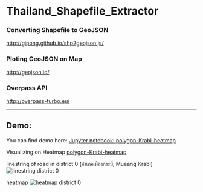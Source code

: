 # Thailand_Shapefile_Extractor

### Converting Shapefile to GeoJSON
http://gipong.github.io/shp2geojson.js/

### Ploting GeoJSON on Map
http://geojson.io/

### Overpass API
http://overpass-turbo.eu/

---
## Demo:
You can find demo here: [Jupyter notebook: polygon-Krabi-heatmap](https://github.com/pcrete/Thailand_Shapefile_Extractor/blob/master/polygon-Krabi-heatmap.ipynb)

Visualizing on Heatmap [polygon-Krabi-heatmap](https://github.com/pcrete/Thailand_Shapefile_Extractor/tree/master/heatmap)


linestring of road in district 0 (อำเภอเมืองกระบี่, Mueang Krabi)
![linestring district 0](https://github.com/pcrete/Thailand_Shapefile_Extractor/blob/master/screenshot/district_0.png)

heatmap
![heatmap district 0](https://github.com/pcrete/Thailand_Shapefile_Extractor/blob/master/screenshot/heatmap_district_0.png)
